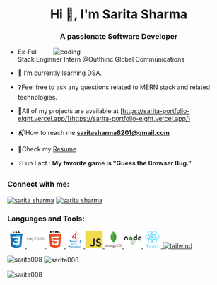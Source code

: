 
<h1 align="center">Hi 👋, I'm Sarita Sharma</h1>
<h3 align="center">A passionate Software Developer</h3>
<img align ="right" alt ="coding" width="400px" src = "https://mir-s3-cdn-cf.behance.net/project_modules/disp/601014116770475.6068beff4640a.gif" />


-    Ex-Full Stack Enginner Intern @Outthinc Global Communications
- 📖 I’m currently learning DSA.

- ❓Feel free to ask any questions related to MERN stack and related technologies.
 
- 🔗All of my projects are available at [https://sarita-portfolio-eight.vercel.app/](https://sarita-portfolio-eight.vercel.app/)

- 📬How to reach me **saritasharma8201@gmail.com**

- 📙Check my <a href= "https://drive.google.com/file/d/1Qaqh7_s-v2rjtZ-YQ_5Ig8wm01EOxouu/view?usp=sharing" > Resume </a>
 
- ⚡Fun Fact : **My favorite game is "Guess the Browser Bug."**

<h3 align="left">Connect with me:</h3>
<p align="left">
<a href="https://linkedin.com/in/sarita sharma" target="blank"><img align="center" src="https://raw.githubusercontent.com/rahuldkjain/github-profile-readme-generator/master/src/images/icons/Social/linked-in-alt.svg" alt="sarita sharma" height="30" width="40" /></a>
<a href=" mailto: saritasharma8201@gmail.com" target="blank"><img align="center" src="https://static.vecteezy.com/system/resources/thumbnails/010/153/613/small/email-and-mail-icon-sign-symbol-design-free-png.png" alt="sarita sharma" height="30" width="40" /></a>
</p>

<h3 align="left">Languages and Tools:</h3>
<p align="left"> <a href="https://www.w3schools.com/css/" target="_blank" rel="noreferrer"> <img src="https://raw.githubusercontent.com/devicons/devicon/master/icons/css3/css3-original-wordmark.svg" alt="css3" width="40" height="40"/> </a> <a href="https://expressjs.com" target="_blank" rel="noreferrer"> <img src="https://raw.githubusercontent.com/devicons/devicon/master/icons/express/express-original-wordmark.svg" alt="express" width="40" height="40"/> </a> <a href="https://www.w3.org/html/" target="_blank" rel="noreferrer"> <img src="https://raw.githubusercontent.com/devicons/devicon/master/icons/html5/html5-original-wordmark.svg" alt="html5" width="40" height="40"/> </a> <a href="https://www.java.com" target="_blank" rel="noreferrer"> <img src="https://raw.githubusercontent.com/devicons/devicon/master/icons/java/java-original.svg" alt="java" width="40" height="40"/> </a> <a href="https://developer.mozilla.org/en-US/docs/Web/JavaScript" target="_blank" rel="noreferrer"> <img src="https://raw.githubusercontent.com/devicons/devicon/master/icons/javascript/javascript-original.svg" alt="javascript" width="40" height="40"/> </a> <a href="https://www.mongodb.com/" target="_blank" rel="noreferrer"> <img src="https://raw.githubusercontent.com/devicons/devicon/master/icons/mongodb/mongodb-original-wordmark.svg" alt="mongodb" width="40" height="40"/> </a> <a href="https://nodejs.org" target="_blank" rel="noreferrer"> <img src="https://raw.githubusercontent.com/devicons/devicon/master/icons/nodejs/nodejs-original-wordmark.svg" alt="nodejs" width="40" height="40"/> </a> <a href="https://reactjs.org/" target="_blank" rel="noreferrer"> <img src="https://raw.githubusercontent.com/devicons/devicon/master/icons/react/react-original-wordmark.svg" alt="react" width="40" height="40"/> </a> <a href="https://tailwindcss.com/" target="_blank" rel="noreferrer"> <img src="https://www.vectorlogo.zone/logos/tailwindcss/tailwindcss-icon.svg" alt="tailwind" width="40" height="40"/> </a> </p>

<p><img align="left" src="https://github-readme-stats.vercel.app/api/top-langs?username=sarita008&show_icons=true&locale=en&layout=compact" alt="sarita008" /></p>

<p>&nbsp;<img align="center" src="https://github-readme-stats.vercel.app/api?username=sarita008&show_icons=true&locale=en" alt="sarita008" /></p>

<p><img align="center" src="https://github-readme-streak-stats.herokuapp.com/?user=sarita008&" alt="sarita008" /></p>
